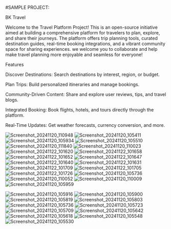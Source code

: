 #SAMPLE PROJECT:

BK Travel

Welcome to the Travel Platform Project! This is an open-source initiative aimed at building a comprehensive platform for travelers to plan, explore, and share their journeys. The platform offers trip planning tools, curated destination guides, real-time booking integrations, and a vibrant community space for sharing experiences.
we welcome you to collaborate and help make travel planning more enjoyable and seamless for everyone!

Features

Discover Destinations: Search destinations by interest, region, or budget.

Plan Trips: Build personalized itineraries and manage bookings.

Community-Driven Content: Share and explore user reviews, tips, and travel blogs.

Integrated Booking: Book flights, hotels, and tours directly through the platform.

Real-Time Updates: Get weather forecasts, currency conversion, and more.


![Screenshot_20241120_110948](https://github.com/user-attachments/assets/1e6549b4-ee27-4819-8fe1-2bcd5d5042ca)
![Screenshot_20241120_105411](https://github.com/user-attachments/assets/eb0801cf-af45-4236-83c3-ef7ff035f659)
![Screenshot_20241120_105934](https://github.com/user-attachments/assets/1a1079dd-de0f-45b0-97d1-d1d7357206f4)
![Screenshot_20241120_105510](https://github.com/user-attachments/assets/6cadd46a-0b80-4260-a695-e14103f93686)
![Screenshot_20241120_111840](https://github.com/user-attachments/assets/607cf43c-4e94-4639-88ef-aa3123af096f)
![Screenshot_20241120_110023](https://github.com/user-attachments/assets/d845400d-09e4-4bb5-accd-a6c5519a5370)
![Screenshot_20241122_101620](https://github.com/user-attachments/assets/31b01f8f-501e-4334-aca9-cfde031c62f5)
![Screenshot_20241122_101658](https://github.com/user-attachments/assets/5b5475f5-ba4f-43d7-93ba-6d5851bc3b94)
![Screenshot_20241122_101652](https://github.com/user-attachments/assets/c6cd35ee-17c6-4da9-a97c-f91ec7dab99b)
![Screenshot_20241122_101647](https://github.com/user-attachments/assets/e37dc19e-0b44-4ad8-bd08-2a5960317705)
![Screenshot_20241122_101640](https://github.com/user-attachments/assets/7fa0c679-94d4-4ab2-b8e3-8e8f89c8c292)
![Screenshot_20241122_101631](https://github.com/user-attachments/assets/ca88d8f9-221e-49bf-9727-5c1fcbc12077)
![Screenshot_20241122_101709](https://github.com/user-attachments/assets/631a37ef-3248-4d0e-84c3-4da19f8eb2a9)
![Screenshot_20241122_101705](https://github.com/user-attachments/assets/c48c80a1-f5a6-4aaa-aa87-c02b209322e5)
![Screenshot_20241122_101726](https://github.com/user-attachments/assets/41ed2bbb-b777-44b0-8584-f9eb7e4159e9)
![Screenshot_20241120_105736](https://github.com/user-attachments/assets/d6008c96-4c7a-4a26-af29-c9385eeb385c)
![Screenshot_20241120_110052](https://github.com/user-attachments/assets/39235538-8ba5-4f2d-9849-99fb4f4c0350)
![Screenshot_20241120_110009](https://github.com/user-attachments/assets/2fb133cf-8be0-40b9-bfd4-cff0884aca11)
![Screenshot_20241120_105959](https://github.com/user-attachments/assets/bf1b6971-a539-4c06-9c2c-776d6a8fda56)

![Screenshot_20241120_105916](https://github.com/user-attachments/assets/31523126-adc0-47dc-abbb-3e4d218e78e4)
![Screenshot_20241120_105900](https://github.com/user-attachments/assets/bad68095-38b5-4185-9320-50806e73fa78)
![Screenshot_20241120_105819](https://github.com/user-attachments/assets/0292f5f8-b9e3-486f-947f-a0f7542212d0)
![Screenshot_20241120_105803](https://github.com/user-attachments/assets/27bdbc80-e95e-470f-a544-6d4356ca8741)
![Screenshot_20241120_105736](https://github.com/user-attachments/assets/98596609-a191-4b79-86fe-bf4f9ffdc02f)
![Screenshot_20241120_105723](https://github.com/user-attachments/assets/d12b1818-2b5e-49de-8352-0e0faa1e2aed)
![Screenshot_20241120_105709](https://github.com/user-attachments/assets/fe9fcc17-3982-4802-9335-98432a96f1b0)
![Screenshot_20241120_105642](https://github.com/user-attachments/assets/5543c378-0dd2-4f9c-9105-06ca459177e2)
![Screenshot_20241120_105618](https://github.com/user-attachments/assets/49d8cbe0-1953-40d7-ad6d-3d3ff97f7439)
![Screenshot_20241120_105548](https://github.com/user-attachments/assets/e671fe77-b7af-4ef6-a309-698c9a279726)
![Screenshot_20241120_105530](https://github.com/user-attachments/assets/ee8b747c-7f68-4774-8837-e17197feca94)


